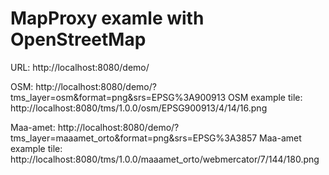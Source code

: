 # MapProxy examle with OpenStreetMap

URL: http://localhost:8080/demo/

OSM: http://localhost:8080/demo/?tms_layer=osm&format=png&srs=EPSG%3A900913
OSM example tile: http://localhost:8080/tms/1.0.0/osm/EPSG900913/4/14/16.png

Maa-amet: http://localhost:8080/demo/?tms_layer=maaamet_orto&format=png&srs=EPSG%3A3857
Maa-amet example tile: http://localhost:8080/tms/1.0.0/maaamet_orto/webmercator/7/144/180.png
